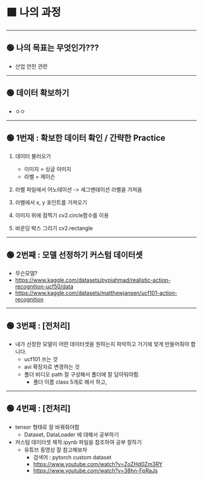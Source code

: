 # 🟩 나의 과정  

---
## 🟢 나의 목표는 무엇인가???  

- 산업 안전 관련  

---
## 🟢 데이터 확보하기  

- ㅇㅇ  

---
## 🟢 1번재 : 확보한 데이터 확인 / 간략한 Practice  
1. 데이터 불러오기  
	- 이미지 = 싱글 이미지  
	- 라벨 = 제이슨  

2. 라벨 파일에서 어노테이션 -> 세그멘테이션 라벨을 가져옴  
3. 라벨에서 x, y 포인트를 가져오기  
4. 이미지 위에 점찍기 cv2.circle함수를 이용  

5. 바운딩 박스 그리기 cv2.rectangle  


---
## 🟢 2번째 : 모델 선정하기 커스텀 데이터셋  
- 무슨모델?  
- https://www.kaggle.com/datasets/pypiahmad/realistic-action-recognition-ucf50/data  
- https://www.kaggle.com/datasets/matthewjansen/ucf101-action-recognition  


--- 
## 🟢 3번째 : [전처리]  
- 내가 선정한 모델이 어떤 데이터셋을 원하는지 파악하고 거기에 맞게 만들어줘야 합니다.  
    - ucf101 쓰는 것  
    - avi 확장자로 변경하는 것  
    - 폴더 비디오 path 잘 구성해서 폴더에 잘 담아둬야함.  
        - 폴더 이름 class 5개로 해서 하고,  

--- 
## 🟢 4번째 : [전처리]  
- tensor 형태로 잘 바꿔줘야함  
    - Dataset, DataLoader 에 대해서 공부하기  
- 커스텀 데이터셋 제작.ipynb 파일을 참조하여 공부 잘하기  
    - 유튜브 동영상 잘 참고해보자  
        - 검색어 :  pytorch custom dataset  
        - https://www.youtube.com/watch?v=ZoZHd0Zm3RY  
        - https://www.youtube.com/watch?v=38hn-FpRaJs  